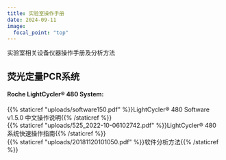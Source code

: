 ```yaml
---
title: 实验室操作手册
date: 2024-09-11
image:
  focal_point: "top"
---
```

<!--more-->
实验室相关设备仪器操作手册及分析方法

##  荧光定量PCR系统

####  Roche LightCycler® 480 System:   
{{% staticref "uploads/software150.pdf" %}}LightCycler® 480 Software v1.5.0 中文操作说明{{% /staticref %}}   
{{% staticref "uploads/525_2022-10-06102742.pdf" %}}LightCycler® 480 系统快速操作指南{{% /staticref %}}   
{{% staticref "uploads/20181120101050.pdf" %}}软件分析方法{{% /staticref %}}   